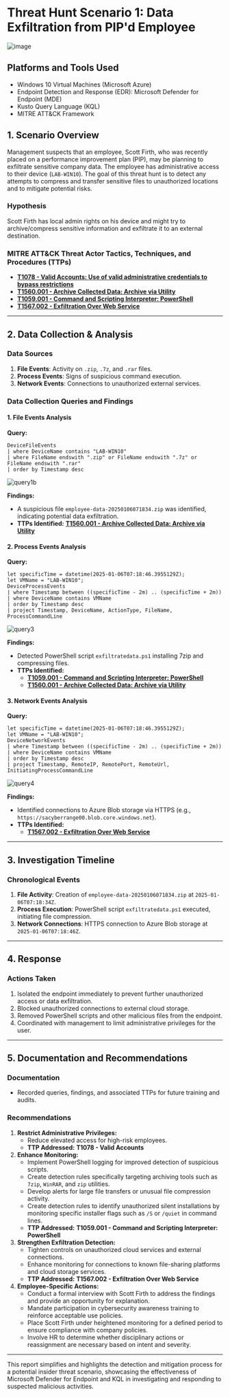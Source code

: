 # Threat Hunt Scenario 1: Data Exfiltration from PIP'd Employee

<!--![officeguy](https://github.com/user-attachments/assets/a9391e23-e852-4fce-b1d5-6d7d7ca819e6)-->

![image](https://github.com/user-attachments/assets/dd961da0-e1c6-4258-a0bc-39ef91f47870)


## Platforms and Tools Used
- Windows 10 Virtual Machines (Microsoft Azure)
- Endpoint Detection and Response (EDR): Microsoft Defender for Endpoint (MDE)
- Kusto Query Language (KQL)
- MITRE ATT&CK Framework

## 1. Scenario Overview

Management suspects that an employee, Scott Firth, who was recently placed on a performance improvement plan (PIP), may be planning to exfiltrate sensitive company data. The employee has administrative access to their device (`LAB-WIN10`). The goal of this threat hunt is to detect any attempts to compress and transfer sensitive files to unauthorized locations and to mitigate potential risks.

### Hypothesis
Scott Firth has local admin rights on his device and might try to archive/compress sensitive information and exfiltrate it to an external destination.

### MITRE ATT&CK Threat Actor Tactics, Techniques, and Procedures (TTPs)
- [**T1078 - Valid Accounts: Use of valid administrative credentials to bypass restrictions**](https://attack.mitre.org/techniques/T1078/)
- [**T1560.001 - Archive Collected Data: Archive via Utility**](https://attack.mitre.org/techniques/T1560/001/)
- [**T1059.001 - Command and Scripting Interpreter: PowerShell**](https://attack.mitre.org/techniques/T1059/001/)
- [**T1567.002 - Exfiltration Over Web Service**](https://attack.mitre.org/techniques/T1567/002/)
---

## 2. Data Collection & Analysis

### Data Sources
1. **File Events**: Activity on `.zip`, `.7z`, and `.rar` files.
2. **Process Events**: Signs of suspicious command execution.
3. **Network Events**: Connections to unauthorized external services.

### Data Collection Queries and Findings

#### 1. File Events Analysis
**Query:**
```kql
DeviceFileEvents
| where DeviceName contains "LAB-WIN10"
| where FileName endswith ".zip" or FileName endswith ".7z" or FileName endswith ".rar"
| order by Timestamp desc
```

![query1b](https://github.com/user-attachments/assets/cd26b853-e2d1-4cee-b4c7-4a4e1f1881f2)


**Findings:**
- A suspicious file `employee-data-20250106071834.zip` was identified, indicating potential data exfiltration.
- **TTPs Identified:** [**T1560.001 - Archive Collected Data: Archive via Utility**](https://attack.mitre.org/techniques/T1560/001/)

#### 2. Process Events Analysis
**Query:**
```kql
let specificTime = datetime(2025-01-06T07:18:46.3955129Z);
let VMName = "LAB-WIN10";
DeviceProcessEvents
| where Timestamp between ((specificTime - 2m) .. (specificTime + 2m))
| where DeviceName contains VMName
| order by Timestamp desc
| project Timestamp, DeviceName, ActionType, FileName, ProcessCommandLine
```

![query3](https://github.com/user-attachments/assets/f03d3d0e-2088-45fc-aed7-1a7e25fa744a)

**Findings:**
- Detected PowerShell script `exfiltratedata.ps1` installing 7zip and compressing files.
- **TTPs Identified:**
  - [**T1059.001 - Command and Scripting Interpreter: PowerShell**](https://attack.mitre.org/techniques/T1059/001/)
  - [**T1560.001 - Archive Collected Data: Archive via Utility**](https://attack.mitre.org/techniques/T1560/001/)

#### 3. Network Events Analysis
**Query:**
```kql
let specificTime = datetime(2025-01-06T07:18:46.3955129Z);
let VMName = "LAB-WIN10";
DeviceNetworkEvents
| where Timestamp between ((specificTime - 2m) .. (specificTime + 2m))
| where DeviceName contains VMName
| order by Timestamp desc
| project Timestamp, RemoteIP, RemotePort, RemoteUrl, InitiatingProcessCommandLine
```

![query4](https://github.com/user-attachments/assets/ca436dda-25e2-4390-a8b5-28c523d06cb4)

**Findings:**
- Identified connections to Azure Blob storage via HTTPS (e.g., `https://sacyberrange00.blob.core.windows.net`).
- **TTPs Identified:**
  - [**T1567.002 - Exfiltration Over Web Service**](https://attack.mitre.org/techniques/T1567/002/)

---

## 3. Investigation Timeline

### Chronological Events
1. **File Activity**: Creation of `employee-data-20250106071834.zip` at `2025-01-06T07:18:34Z`.
2. **Process Execution**: PowerShell script `exfiltratedata.ps1` executed, initiating file compression.
3. **Network Connections**: HTTPS connection to Azure Blob storage at `2025-01-06T07:18:46Z`.

---

## 4. Response

### Actions Taken
1. Isolated the endpoint immediately to prevent further unauthorized access or data exfiltration.
2. Blocked unauthorized connections to external cloud storage.
3. Removed PowerShell scripts and other malicious files from the endpoint.
4. Coordinated with management to limit administrative privileges for the user.

---

## 5. Documentation and Recommendations

### Documentation
- Recorded queries, findings, and associated TTPs for future training and audits.

### Recommendations
1. **Restrict Administrative Privileges:**
   - Reduce elevated access for high-risk employees.
   - **TTP Addressed:** **T1078 - Valid Accounts**
2. **Enhance Monitoring:**
   - Implement PowerShell logging for improved detection of suspicious scripts.
   - Create detection rules specifically targeting archiving tools such as `7zip`, `WinRAR`, and `zip` utilities.
   - Develop alerts for large file transfers or unusual file compression activity.
   - Create detection rules to identify unauthorized silent installations by monitoring specific installer flags such as `/S` or `/quiet` in command lines.
   - **TTP Addressed:** **T1059.001 - Command and Scripting Interpreter: PowerShell**
3. **Strengthen Exfiltration Detection:**
   - Tighten controls on unauthorized cloud services and external connections.
   - Enhance monitoring for connections to known file-sharing platforms and cloud storage services.
   - **TTP Addressed:** **T1567.002 - Exfiltration Over Web Service**
4. **Employee-Specific Actions:**
   - Conduct a formal interview with Scott Firth to address the findings and provide an opportunity for explanation.
   - Mandate participation in cybersecurity awareness training to reinforce acceptable use policies.
   - Place Scott Firth under heightened monitoring for a defined period to ensure compliance with company policies.
   - Involve HR to determine whether disciplinary actions or reassignment are necessary based on intent and severity.

---

This report simplifies and highlights the detection and mitigation process for a potential insider threat scenario, showcasing the effectiveness of Microsoft Defender for Endpoint and KQL in investigating and responding to suspected malicious activities.
